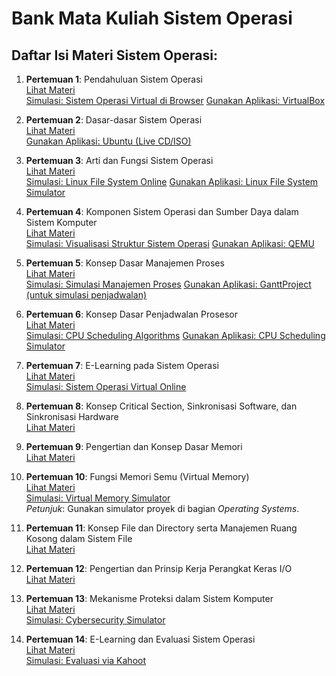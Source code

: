 # Bank Mata Kuliah Sistem Operasi

## Daftar Isi Materi Sistem Operasi:

1. **Pertemuan 1**: Pendahuluan Sistem Operasi  
   [Lihat Materi](Pertemuan_1.md)  
   [Simulasi: Sistem Operasi Virtual di Browser](https://copy.sh/v86/)
   [Gunakan Aplikasi: VirtualBox](https://www.virtualbox.org/)

2. **Pertemuan 2**: Dasar-dasar Sistem Operasi  
   [Lihat Materi](Pertemuan_2.md)  
   [Gunakan Aplikasi: Ubuntu (Live CD/ISO)](https://ubuntu.com/download/desktop)

3. **Pertemuan 3**: Arti dan Fungsi Sistem Operasi  
   [Lihat Materi](Pertemuan_3.md)  
   [Simulasi: Linux File System Online](https://bellard.org/jslinux/)
   [Gunakan Aplikasi: Linux File System Simulator](https://bellard.org/jslinux/)

4. **Pertemuan 4**: Komponen Sistem Operasi dan Sumber Daya dalam Sistem Komputer  
   [Lihat Materi](Pertemuan_4.md)  
   [Simulasi: Visualisasi Struktur Sistem Operasi](https://www.cs.uic.edu/~jbell/CourseNotes/OperatingSystems/)
   [Gunakan Aplikasi: QEMU](https://www.qemu.org/)

5. **Pertemuan 5**: Konsep Dasar Manajemen Proses  
   [Lihat Materi](Pertemuan_5.md)  
   [Simulasi: Simulasi Manajemen Proses](https://www.cs.uic.edu/~jbell/CourseNotes/OperatingSystems/4_ProcessManagement.html)
   [Gunakan Aplikasi: GanttProject (untuk simulasi penjadwalan)](https://www.ganttproject.biz/)

6. **Pertemuan 6**: Konsep Dasar Penjadwalan Prosesor  
   [Lihat Materi](Pertemuan_6.md)  
   [Simulasi: CPU Scheduling Algorithms](https://os-sim.github.io/)
   [Gunakan Aplikasi: CPU Scheduling Simulator](https://www.dcode.fr/cpu-scheduling)

8. **Pertemuan 7**: E-Learning pada Sistem Operasi  
   [Lihat Materi](Pertemuan_7.md)  
   [Simulasi: Sistem Operasi Virtual Online](https://copy.sh/v86/)

9. **Pertemuan 8**: Konsep Critical Section, Sinkronisasi Software, dan Sinkronisasi Hardware  
   [Lihat Materi](Pertemuan_8.md)  

10. **Pertemuan 9**: Pengertian dan Konsep Dasar Memori  
   [Lihat Materi](Pertemuan_9.md)  

11. **Pertemuan 10**: Fungsi Memori Semu (Virtual Memory)  
    [Lihat Materi](Pertemuan_10.md)  
    [Simulasi: Virtual Memory Simulator](https://www.nand2tetris.org/software.php)  
    *Petunjuk*: Gunakan simulator proyek di bagian *Operating Systems*.

12. **Pertemuan 11**: Konsep File dan Directory serta Manajemen Ruang Kosong dalam Sistem File  
    [Lihat Materi](Pertemuan_11.md)  

13. **Pertemuan 12**: Pengertian dan Prinsip Kerja Perangkat Keras I/O  
    [Lihat Materi](Pertemuan_12.md)  

14. **Pertemuan 13**: Mekanisme Proteksi dalam Sistem Komputer  
    [Lihat Materi](Pertemuan_13.md)  
    [Simulasi: Cybersecurity Simulator](https://tryhackme.com/)

15. **Pertemuan 14**: E-Learning dan Evaluasi Sistem Operasi  
    [Lihat Materi](Pertemuan_14.md)  
    [Simulasi: Evaluasi via Kahoot](https://kahoot.com/)
